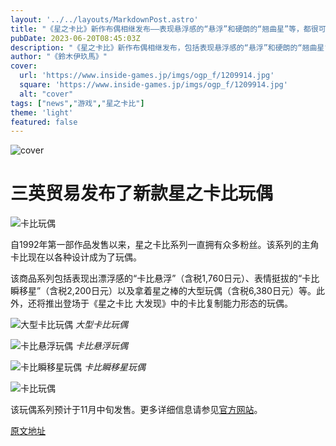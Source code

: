 ```yaml
---
layout: '../../layouts/MarkdownPost.astro'
title: "《星之卡比》新作布偶相继发布——表现悬浮感的“悬浮”和硬朗的“翘曲星”等，都很可爱！"
pubDate: 2023-06-20T08:45:03Z
description: "《星之卡比》新作布偶相继发布，包括表现悬浮感的“悬浮”和硬朗的“翘曲星”等，都非常可爱。"
author: "《鈴木伊玖馬》"
cover:
  url: 'https://www.inside-games.jp/imgs/ogp_f/1209914.jpg'
  square: 'https://www.inside-games.jp/imgs/ogp_f/1209914.jpg'
  alt: "cover"
tags: ["news","游戏","星之卡比"]
theme: 'light'
featured: false
---
```

![cover](https://www.inside-games.jp/imgs/ogp_f/1209914.jpg)

# 三英贸易发布了新款星之卡比玩偶

![卡比玩偶](https://www.inside-games.jp/imgs/zoom/1209914.png)

自1992年第一部作品发售以来，星之卡比系列一直拥有众多粉丝。该系列的主角卡比现在以各种设计成为了玩偶。

该商品系列包括表现出漂浮感的“卡比悬浮”（含税1,760日元）、表情挺拔的“卡比瞬移星”（含税2,200日元）以及拿着星之棒的大型玩偶（含税6,380日元）等。此外，还将推出登场于《星之卡比 大发现》中的卡比复制能力形态的玩偶。

![大型卡比玩偶](https://www.inside-games.jp/imgs/zoom/1209915.png)
*大型卡比玩偶*

![卡比悬浮玩偶](https://www.inside-games.jp/imgs/zoom/1209916.png)
*卡比悬浮玩偶*

![卡比瞬移星玩偶](https://www.inside-games.jp/imgs/zoom/1209917.png)
*卡比瞬移星玩偶*

![卡比玩偶](https://www.inside-games.jp/imgs/zoom/1209918.png)

该玩偶系列预计于11月中旬发售。更多详细信息请参见[官方网站](https://www.san-ei-boeki.co.jp/character/kbp/)。

  [原文地址](https://www.inside-games.jp/article/2023/06/20/146674.html)